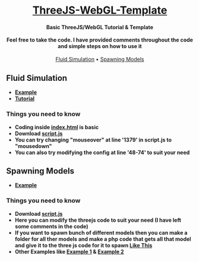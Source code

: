 <h1 align="center">
  <a href="https://github.com/MrShameer/ThreeJS-WebGL-Template">ThreeJS-WebGL-Template</a>
  <br>
</h1>

<h4 align="center">Basic ThreeJS/WebGL Tutorial & Template<br><br>Feel free to take the code. I have provided comments throughout the code and simple steps on how to use it</h4>

<p align="center">
  <a href="#fluid-simulation">Fluid Simulation</a>
  •
  <a href="#spawning-models">Spawning Models</a>
</p>


## Fluid Simulation
- **[Example](https://mrshameer.github.io/ThreeJS-WebGL-Template/FluidSimulation/)**
- **[Tutorial](https://mrshameer.github.io/ThreeJS-WebGL-Template/FluidSimulation/tutorial.html)**

### Things you need to know
- **Coding inside [index.html](https://github.com/MrShameer/ThreeJS-WebGL-Template/blob/main/FluidSimulation/index.html) is basic**
- **Download [script.js](https://github.com/MrShameer/ThreeJS-WebGL-Template/blob/main/FluidSimulation/script.js)**
- **You can try changing "mouseover" at line '1379' in script.js to "mousedown"**
- **You can also try modifying the config at line '48-74' to suit your need**


## Spawning Models
- **[Example](https://mrshameer.github.io/ThreeJS-WebGL-Template/SpawningModels/)**

### Things you need to know
- **Download [script.js](https://github.com/MrShameer/ThreeJS-WebGL-Template/blob/main/SpawningModels/script.js)**
- **Here you can modify the threejs code to suit your need (I have left some comments in the code)**
- **If you want to spawn bunch of different models then you can make a folder for all ther models and make a php code that gets all that model and give it to the three js code for it to spawn [Like This](http://lrgs.ftsm.ukm.my/users/a173586/mypt4/login.php)**
- **Other Examples like [Example 1](https://mrshameer.github.io/Ecommerse/) & [Example 2](http://lrgs.ftsm.ukm.my/users/a173586/mypt4/login.php)**
